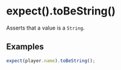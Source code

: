 # expect().toBeString()

Asserts that a value is a `String`.

## Examples

```js
expect(player.name).toBeString();
```

